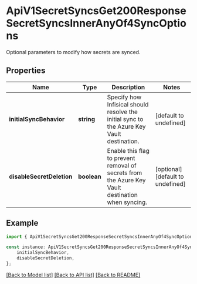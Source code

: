 # ApiV1SecretSyncsGet200ResponseSecretSyncsInnerAnyOf4SyncOptions

Optional parameters to modify how secrets are synced.

## Properties

Name | Type | Description | Notes
------------ | ------------- | ------------- | -------------
**initialSyncBehavior** | **string** | Specify how Infisical should resolve the initial sync to the Azure Key Vault destination. | [default to undefined]
**disableSecretDeletion** | **boolean** | Enable this flag to prevent removal of secrets from the Azure Key Vault destination when syncing. | [optional] [default to undefined]

## Example

```typescript
import { ApiV1SecretSyncsGet200ResponseSecretSyncsInnerAnyOf4SyncOptions } from './api';

const instance: ApiV1SecretSyncsGet200ResponseSecretSyncsInnerAnyOf4SyncOptions = {
    initialSyncBehavior,
    disableSecretDeletion,
};
```

[[Back to Model list]](../README.md#documentation-for-models) [[Back to API list]](../README.md#documentation-for-api-endpoints) [[Back to README]](../README.md)
